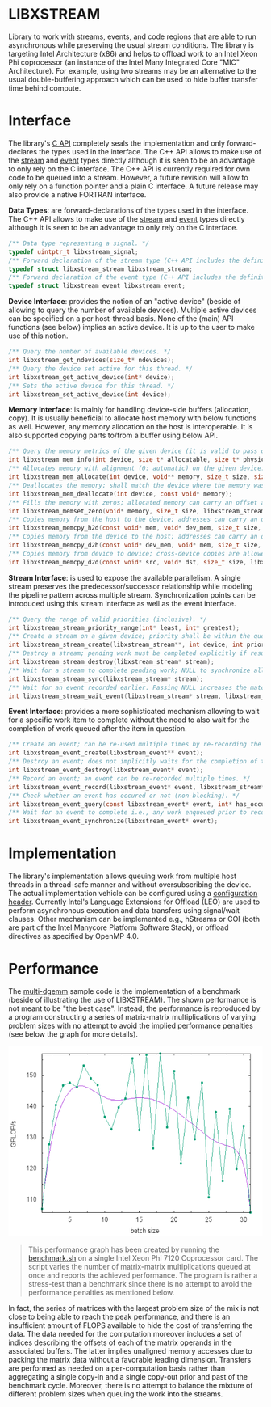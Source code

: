LIBXSTREAM
==========
Library to work with streams, events, and code regions that are able to run asynchronous while preserving the usual stream conditions. The library is targeting Intel Architecture (x86) and helps to offload work to an Intel Xeon Phi coprocessor (an instance of the Intel Many Integrated Core "MIC" Architecture). For example, using two streams may be an alternative to the usual double-buffering approach which can be used to hide buffer transfer time behind compute.

Interface
=========
The library's [C API](include/libxstream.h) completely seals the implementation and only forward-declares the types used in the interface. The C++ API allows to make use of the [stream](include/libxstream_stream.hpp) and [event](include/libxstream_event.hpp) types directly although it is seen to be an advantage to only rely on the C interface. The C++ API is currently required for own code to be queued into a stream. However, a future revision will allow to only rely on a function pointer and a plain C interface. A future release may also provide a native FORTRAN interface.

**Data Types**: are forward-declarations of the types used in the interface. The C++ API allows to make use of the [stream](include/libxstream_stream.hpp) and [event](include/libxstream_event.hpp) types directly although it is seen to be an advantage to only rely on the C interface.

```C
/** Data type representing a signal. */
typedef uintptr_t libxstream_signal;
/** Forward declaration of the stream type (C++ API includes the definition). */
typedef struct libxstream_stream libxstream_stream;
/** Forward declaration of the event type (C++ API includes the definition). */
typedef struct libxstream_event libxstream_event;
```

**Device Interface**: provides the notion of an "active device" (beside of allowing to query the number of available devices). Multiple active devices can be specified on a per host-thread basis. None of the (main) API functions (see below) implies an active device. It is up to the user to make use of this notion.

```C
/** Query the number of available devices. */
int libxstream_get_ndevices(size_t* ndevices);
/** Query the device set active for this thread. */
int libxstream_get_active_device(int* device);
/** Sets the active device for this thread. */
int libxstream_set_active_device(int device);
```

**Memory Interface**: is mainly for handling device-side buffers (allocation, copy). It is usually beneficial to allocate host memory with below functions as well. However, any memory allocation on the host is interoperable. It is also supported copying parts to/from a buffer using below API.

```C
/** Query the memory metrics of the given device (it is valid to pass one NULL pointer). */
int libxstream_mem_info(int device, size_t* allocatable, size_t* physical);
/** Allocates memory with alignment (0: automatic) on the given device. */
int libxstream_mem_allocate(int device, void** memory, size_t size, size_t alignment);
/** Deallocates the memory; shall match the device where the memory was allocated. */
int libxstream_mem_deallocate(int device, const void* memory);
/** Fills the memory with zeros; allocated memory can carry an offset and a smaller size. */
int libxstream_memset_zero(void* memory, size_t size, libxstream_stream* stream);
/** Copies memory from the host to the device; addresses can carry an offset. */
int libxstream_memcpy_h2d(const void* mem, void* dev_mem, size_t size, libxstream_stream*);
/** Copies memory from the device to the host; addresses can carry an offset. */
int libxstream_memcpy_d2h(const void* dev_mem, void* mem, size_t size, libxstream_stream*);
/** Copies memory from device to device; cross-device copies are allowed as well. */
int libxstream_memcpy_d2d(const void* src, void* dst, size_t size, libxstream_stream*);
```

**Stream Interface**: is used to expose the available parallelism. A single stream preserves the predecessor/successor relationship while modeling the pipeline pattern across multiple stream. Synchronization points can be introduced using this stream interface as well as the event interface.

```C
/** Query the range of valid priorities (inclusive). */
int libxstream_stream_priority_range(int* least, int* greatest);
/** Create a stream on a given device; priority shall be within the queried bounds. */
int libxstream_stream_create(libxstream_stream**, int device, int priority, const char* name);
/** Destroy a stream; pending work must be completed explicitly if results are needed. */
int libxstream_stream_destroy(libxstream_stream* stream);
/** Wait for a stream to complete pending work; NULL to synchronize all streams. */
int libxstream_stream_sync(libxstream_stream* stream);
/** Wait for an event recorded earlier. Passing NULL increases the match accordingly. */
int libxstream_stream_wait_event(libxstream_stream* stream, libxstream_event* event);
```

**Event Interface**: provides a more sophisticated mechanism allowing to wait for a specific work item to complete without the need to also wait for the completion of work queued after the item in question.

```C
/** Create an event; can be re-used multiple times by re-recording the event. */
int libxstream_event_create(libxstream_event** event);
/** Destroy an event; does not implicitly waits for the completion of the event. */
int libxstream_event_destroy(libxstream_event* event);
/** Record an event; an event can be re-recorded multiple times. */
int libxstream_event_record(libxstream_event* event, libxstream_stream* stream);
/** Check whether an event has occured or not (non-blocking). */
int libxstream_event_query(const libxstream_event* event, int* has_occured);
/** Wait for an event to complete i.e., any work enqueued prior to recording the event. */
int libxstream_event_synchronize(libxstream_event* event);
```

Implementation
==============
The library's implementation allows queuing work from multiple host threads in a thread-safe manner and without oversubscribing the device. The actual implementation vehicle can be configured using a [configuration header](include/libxstream_config.h). Currently Intel's Language Extensions for Offload (LEO) are used to perform asynchronous execution and data transfers using signal/wait clauses. Other mechanism can be implemented e.g., hStreams or COI (both are part of the Intel Manycore Platform Software Stack), or offload directives as specified by OpenMP 4.0.

Performance
===========
The [multi-dgemm](samples/multi-dgemm) sample code is the implementation of a benchmark (beside of illustrating the use of LIBXSTREAM). The shown performance is not meant to be "the best case". Instead, the performance is reproduced by a program constructing a series of matrix-matrix multiplications of varying problem sizes with no attempt to avoid the implied performance penalties (see below the graph for more details).

![performance graph](samples/multi-dgemm/plot.png)
> This performance graph has been created by running the [benchmark.sh](samples/multi-dgemm/benchmark.sh) on a single Intel Xeon Phi 7120 Coprocessor card. The script varies the number of matrix-matrix multiplications queued at once and reports the achieved performance. The program is rather a stress-test than a benchmark since there is no attempt to avoid the performance penalties as mentioned below.

In fact, the series of matrices with the largest problem size of the mix is not close to being able to reach the peak performance, and there is an insufficient amount of FLOPS available to hide the cost of transferring the data. The data needed for the computation moreover includes a set of indices describing the offsets of each of the matrix operands in the associated buffers. The latter implies unaligned memory accesses due to packing the matrix data without a favorable leading dimension. Transfers are performed as needed on a per-computation basis rather than aggregating a single copy-in and a single copy-out prior and past of the benchmark cycle. Moreover, there is no attempt to balance the mixture of different problem sizes when queuing the work into the streams.

